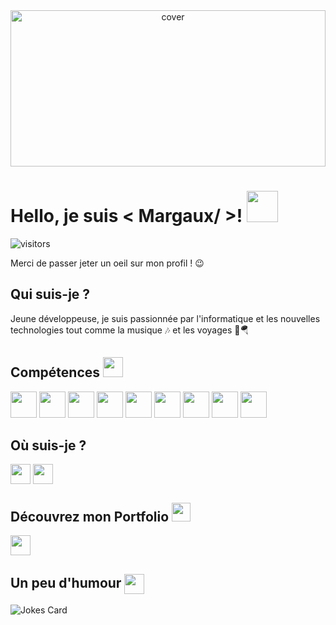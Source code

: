 <div align="center">
<img width="100%" height = "250px" src="https://raw.githubusercontent.com/rahulbanerjee26/githubProfileReadmeGenerator/main/banners/banner7.png" alt="cover" />
</div>

<h1> Hello, je suis < Margaux/ >! <img src = "https://raw.githubusercontent.com/rahulbanerjee26/githubProfileReadmeGenerator/main/gifs/wave.gif" width = 50px height='50px'> </h1> 
<p align='center'>

![visitors](https://visitor-badge.glitch.me/badge?page_id=https://github.com/Margarita13200.https://github.com/Margarita13200)

</p>
<div size='20px'> Merci de passer jeter un oeil sur mon profil ! 😉 </div>

<h2> Qui suis-je ?</h2>
  
</p>
<div size='20px'> Jeune développeuse, je suis passionnée par l'informatique et les nouvelles technologies tout comme la musique 🎶 et les voyages 🚀🪂
</div>
  
<h2> Compétences <img src = "https://raw.githubusercontent.com/rahulbanerjee26/githubProfileReadmeGenerator/main/gifs/code.gif" width = 32px height=32px> </h2>
<p>
<img width ='42px' height='42px' src ='https://raw.githubusercontent.com/rahulbanerjee26/githubAboutMeGenerator/main/icons/html.svg'> <img width ='42px' height='42px' src ='https://raw.githubusercontent.com/rahulbanerjee26/githubAboutMeGenerator/main/icons/css.svg'> <img width ='42px' height='42px' src ='https://raw.githubusercontent.com/rahulbanerjee26/githubAboutMeGenerator/main/icons/javascript.svg'> <img width ='42px' height='42px' src ='https://raw.githubusercontent.com/rahulbanerjee26/githubAboutMeGenerator/main/icons/tailwind.svg'> <img width ='42px' height='42px' src ='https://raw.githubusercontent.com/rahulbanerjee26/githubAboutMeGenerator/main/icons/bootstrap.svg'> <img width ='42px' height='42px' src ='https://raw.githubusercontent.com/rahulbanerjee26/githubAboutMeGenerator/main/icons/figma.svg'> <img width ='42px' height='42px' src ='https://raw.githubusercontent.com/rahulbanerjee26/githubAboutMeGenerator/main/icons/xd.svg'> <img width ='42px' height='42px' src ='https://raw.githubusercontent.com/rahulbanerjee26/githubAboutMeGenerator/main/icons/photoshop.svg'> <img width ='42px' height='42px' src ='https://raw.githubusercontent.com/rahulbanerjee26/githubAboutMeGenerator/main/icons/illustrator.svg'> 

<h2> Où suis-je ? </h2>
<a href = 'https://www.linkedin.com/in/https://www.linkedin.com/in/margaux-bonet-783072180/'> <img width = '32px' align= 'center' src="https://raw.githubusercontent.com/rahulbanerjee26/githubAboutMeGenerator/main/icons/linked-in-alt.svg"/></a> 
<a href = 'https://www.github.com/https://github.com/Margarita13200'> <img width = '32px' align= 'center' src="https://raw.githubusercontent.com/rahulbanerjee26/githubProfileReadmeGenerator/main/gifs/github.gif"/></a> 

<h2> Découvrez mon Portfolio  <img src = "https://raw.githubusercontent.com/rahulbanerjee26/githubProfileReadmeGenerator/main/gifs/needABreak.gif" width = 30px height= 30px> </h2>
<a href = 'https://www.linkedin.com/in/margaux-bonet-783072180/'> <img width = '32px' align= 'center' src="https://raw.githubusercontent.com/rahulbanerjee26/githubAboutMeGenerator/main/icons/portfolio.png"/></a> 
<br>


<h2> Un peu d'humour <img align ='center' src='https://raw.githubusercontent.com/rahulbanerjee26/githubProfileReadmeGenerator/main/gifs/winkFace.gif' width = '32px' height= '32px'></h2>

![Jokes Card](https://readme-jokes.vercel.app/api?theme=dracula)
